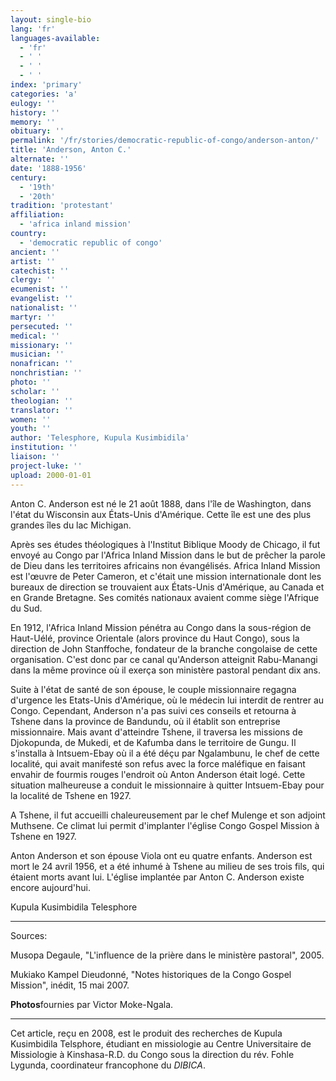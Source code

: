 ```yaml
---
layout: single-bio
lang: 'fr'
languages-available:
  - 'fr'
  - ' '
  - ' '
  - ' '
index: 'primary'
categories: 'a'
eulogy: ''
history: ''
memory: ''
obituary: ''
permalink: '/fr/stories/democratic-republic-of-congo/anderson-anton/'
title: 'Anderson, Anton C.'
alternate: ''
date: '1888-1956'
century:
  - '19th'
  - '20th'
tradition: 'protestant'
affiliation:
  - 'africa inland mission'
country:
  - 'democratic republic of congo'
ancient: ''
artist: ''
catechist: ''
clergy: ''
ecumenist: ''
evangelist: ''
nationalist: ''
martyr: ''
persecuted: ''
medical: ''
missionary: ''
musician: ''
nonafrican: ''
nonchristian: ''
photo: ''
scholar: ''
theologian: ''
translator: ''
women: ''
youth: ''
author: 'Telesphore, Kupula Kusimbidila'
institution: ''
liaison: ''
project-luke: ''
upload: 2000-01-01
---
```



Anton C. Anderson est né le 21 août 1888, dans l'île de Washington, dans l'état du Wisconsin aux États-Unis d'Amérique. Cette île est une des plus grandes îles du lac Michigan.

Après ses études théologiques à l'Institut Biblique Moody de Chicago, il fut envoyé au Congo par l'Africa Inland Mission dans  le but de prêcher la parole de Dieu dans les territoires africains non évangélisés. Africa Inland Mission est l'œuvre de Peter Cameron, et c'était une mission internationale dont les bureaux de direction se trouvaient aux États-Unis d'Amérique, au Canada et en Grande Bretagne. Ses comités nationaux avaient comme siège l'Afrique du Sud.

En 1912, l'Africa Inland Mission pénétra au Congo dans la sous-région de Haut-Uélé, province Orientale (alors province du Haut Congo), sous la direction de John Stanffoche, fondateur de la branche congolaise de cette organisation. C'est donc par ce canal qu'Anderson atteignit Rabu-Manangi dans la même province où il exerça son ministère pastoral pendant dix ans.

Suite à l'état de santé de son épouse, le couple missionnaire regagna d'urgence les Etats-Unis d'Amérique, où le médecin lui interdit de rentrer au Congo. Cependant, Anderson n'a pas suivi ces conseils et retourna à Tshene dans la province de Bandundu, où il établit son entreprise missionnaire. Mais avant d'atteindre Tshene, il traversa les missions de Djokopunda, de Mukedi, et de Kafumba dans le territoire de Gungu. Il s'installa à Intsuem-Ebay où il a été déçu par Ngalambunu, le chef de cette localité, qui avait manifesté son refus avec la force maléfique en faisant envahir de fourmis rouges l'endroit où Anton Anderson était logé. Cette situation malheureuse a conduit le missionnaire à quitter Intsuem-Ebay pour la localité de Tshene en 1927.

A Tshene, il fut accueilli chaleureusement par le chef Mulenge et son adjoint Muthsene. Ce climat lui permit d'implanter l'église Congo Gospel Mission à Tshene en 1927.

Anton Anderson et son épouse Viola ont eu quatre enfants. Anderson est mort le 24 avril 1956, et a été inhumé à Tshene au milieu de ses trois fils, qui étaient morts avant lui. L'église implantée par Anton C. Anderson existe encore aujourd'hui.

Kupula Kusimbidila Telesphore

---

Sources:

Musopa Degaule, "L'influence de la prière dans le ministère pastoral", 2005.

Mukiako Kampel Dieudonné, "Notes historiques de la Congo Gospel Mission", inédit, 15 mai 2007.

**Photos**fournies par Victor Moke-Ngala.

---

Cet article, reçu en 2008, est le produit des recherches de Kupula Kusimbidila Telsphore, étudiant en missiologie au Centre Universitaire de Missiologie à  Kinshasa-R.D. du Congo sous la direction du rév. Fohle Lygunda, coordinateur francophone du *DIBICA*.